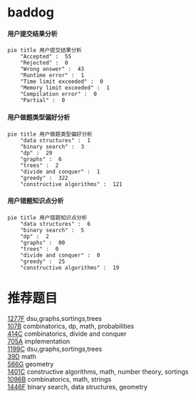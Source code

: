 # baddog

<!-- tabs:start -->



#### **用户提交结果分析**

```mermaid
pie title 用户提交结果分析
    "Accepted" :  55
    "Rejected" :  0
    "Wrong answer" :  43
    "Runtime error" :  1
    "Time limit exceeded" :  0
    "Memory limit exceeded" :  1
    "Compilation error" :  0
    "Partial" :  0
```

#### **用户做题类型偏好分析**

```mermaid
pie title 用户做题类型偏好分析
    "data structures" :  1
    "binary search" :  3
    "dp" :  29
    "graphs" :  6
    "trees" :  2
    "divide and conquer" :  1
    "greedy" :  322
    "constructive algorithms" :  121
```
#### **用户错题知识点分析**

```mermaid
pie title 用户错题知识点分析
    "data structures" :  6
    "binary search" :  5
    "dp" :  2
    "graphs" :  00
    "trees" :  0
    "divide and conquer" :  0
    "greedy" :  25
    "constructive algorithms" :  19
```



<!-- tabs:end -->
# 推荐题目
[1277F](https://codeforces.com/contest/1277/problem/F)		dsu,graphs,sortings,trees		  
[107B](https://codeforces.com/contest/107/problem/B)		combinatorics,
                        dp,
                        math,
                        probabilities		  
[414C](https://codeforces.com/contest/414/problem/C)		combinatorics,
                        divide and conquer		  
[705A](https://codeforces.com/contest/705/problem/A)		implementation		  
[1199C](https://codeforces.com/contest/1199/problem/C)		dsu,graphs,sortings,trees		  
[39D](https://codeforces.com/contest/39/problem/D)		math		  
[566G](https://codeforces.com/contest/566/problem/G)		geometry		  
[1401C](https://codeforces.com/contest/1401/problem/C)		constructive algorithms,
                        math,
                        number theory,
                        sortings		  
[1096B](https://codeforces.com/contest/1096/problem/B)		combinatorics,
                        math,
                        strings		  
[1446F](https://codeforces.com/contest/1446/problem/F)		binary search,
                        data structures,
                        geometry		  
